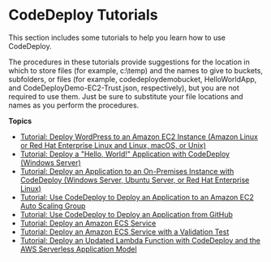 # CodeDeploy Tutorials<a name="tutorials"></a>

This section includes some tutorials to help you learn how to use CodeDeploy\.

The procedures in these tutorials provide suggestions for the location in which to store files \(for example, c:\\temp\) and the names to give to buckets, subfolders, or files \(for example, codedeploydemobucket, HelloWorldApp, and CodeDeployDemo\-EC2\-Trust\.json, respectively\), but you are not required to use them\. Just be sure to substitute your file locations and names as you perform the procedures\.

**Topics**
+ [Tutorial: Deploy WordPress to an Amazon EC2 Instance \(Amazon Linux or Red Hat Enterprise Linux and Linux, macOS, or Unix\)](tutorials-wordpress.md)
+ [Tutorial: Deploy a "Hello, World\!" Application with CodeDeploy \(Windows Server\)](tutorials-windows.md)
+ [Tutorial: Deploy an Application to an On\-Premises Instance with CodeDeploy \(Windows Server, Ubuntu Server, or Red Hat Enterprise Linux\)](tutorials-on-premises-instance.md)
+ [Tutorial: Use CodeDeploy to Deploy an Application to an Amazon EC2 Auto Scaling Group](tutorials-auto-scaling-group.md)
+ [Tutorial: Use CodeDeploy to Deploy an Application from GitHub](tutorials-github.md)
+ [Tutorial: Deploy an Amazon ECS Service](tutorial-ecs-deployment.md)
+ [Tutorial: Deploy an Amazon ECS Service with a Validation Test](tutorial-ecs-deployment-with-hooks.md)
+ [Tutorial: Deploy an Updated Lambda Function with CodeDeploy and the AWS Serverless Application Model](tutorial-lambda-sam.md)